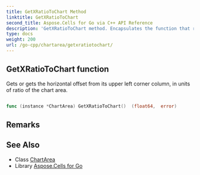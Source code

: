 ```yaml
---
title: GetXRatioToChart Method 
linktitle: GetXRatioToChart
second_title: Aspose.Cells for Go via C++ API Reference
description: 'GetXRatioToChart method. Encapsulates the function that represents getxratiotochart in Go.'
type: docs
weight: 200
url: /go-cpp/chartarea/getxratiotochart/
---
```


## GetXRatioToChart function

Gets or gets the horizontal offset from its upper left corner column, in units of ratio of the chart area.

```go

func (instance *ChartArea) GetXRatioToChart()  (float64,  error) 

```

## Remarks


## See Also

* Class [ChartArea](../)
* Library [Aspose.Cells for Go](../../)

